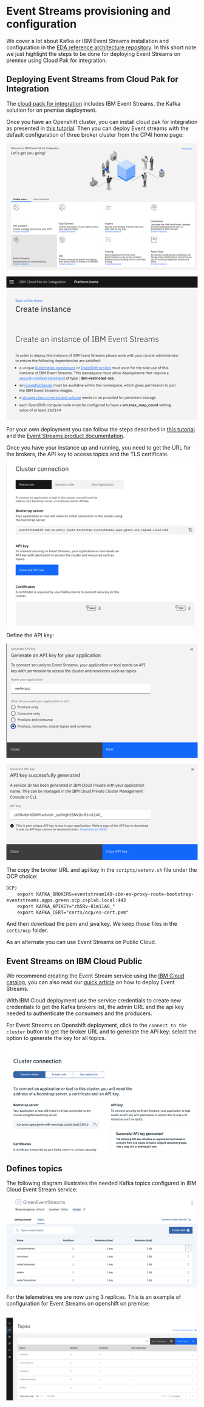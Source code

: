 # Event Streams provisioning and configuration

We cover a lot about Kafka or IBM Event Streams installation and configuration in the [EDA reference architecture repository](https://ibm-cloud-architecture.github.io/refarch-eda/deployments/eventstreams/). In this short note we just highlight the steps to be done for deploying Event Streams on premise using Cloud Pak for integration.

## Deploying Event Streams from Cloud Pak for Integration

The [cloud pack for integration](https://www.ibm.com/cloud/cloud-pak-for-integration) includes IBM Event Streams, the Kafka solution for on premise deployment. 

Once you have an Openshift cluster, you can install cloud pak for integration as presented in [this tutorial](https://cloudpak8s.io/integration/onprem/#run-the-integration-cloud-pak-install). Then you can deploy Event streams with the default configuration of three broker cluster from the CP4I home page:

![](images/cp4i-home-es.png)

![](images/es-ocp-instance.png)

For your own deployment you can follow the steps described in [this tutorial](https://cloudpak8s.io/integration/deploy-kafka/) and the [Event Streams product documentation](https://ibm.github.io/event-streams/installing/installing-openshift/).

Once you have your instance up and running, you need to get the URL for the brokers, the API key to access topics and the TLS certificate.

![](images/es-ocp-cluster-conn.png)

Define the API key:

![](images/es-ocp-api-key-res.png)

![](images/es-ocp-api-key.png)

The copy the broker URL and api key in the `scripts/setenv.sh` file under the OCP choice:

```
OCP)
    export KAFKA_BROKERS=eventstream140-ibm-es-proxy-route-bootstrap-eventstreams.apps.green.ocp.csplab.local:443
    export KAFKA_APIKEY="zb5Rv-81m11A0_"
    export KAFKA_CERT="certs/ocp/es-cert.pem"
```

And then download the pem and java key. We keep those files in the `certs/ocp` folder.

As an alternate you can use Event Streams on Public Cloud.


## Event Streams on IBM Cloud Public

We recommend creating the Event Stream service using the [IBM Cloud catalog](https://cloud.ibm.com/catalog/services/event-streams), you can also read our [quick article](https://ibm-cloud-architecture.github.io/refarch-eda/deployments/eventstreams/es-ibm-cloud/) on how to deploy Event Streams. 


With IBM Cloud deployment use the service credentials to create new credentials to get the Kafka brokers list, the admin URL and the api key needed to authenticate the consumers and the producers.

For Event Streams on Openshift deployment, click to the `connect to the cluster` button to get the broker URL and to generate the API key: select the option to generate the key for all topics.

![](images/cluster-access.png)


## Defines topics

The following diagram illustrates the needed Kafka topics configured in IBM Cloud Event Stream service:

![](images/es-topics.png)

For the telemetries we are now using 3 replicas. This is an example of configuration for Event Streams on openshift on premise:

![](images/ocp-es-topics.png)

